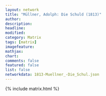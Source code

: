 ```yaml
---
layout: network
title: "Müllner, Adolph: Die Schuld (1813)"
author:
description:
headline:
modified:
category: Matrix
tags: [matrix]
imagefeature: 
mathjax: 
chart: 
comments: false
featured: false
list: false
networkdata: 1813-Muellner_-Die_Schul.json
---
```

{% include matrix.html %}
